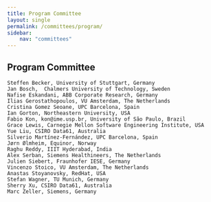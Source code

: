 ```yaml
---
title: Program Committee
layout: single
permalink: /committees/program/
sidebar:
    nav: "committees"
---
```


## Program Committee

    Steffen	Becker, University of Stuttgart, Germany
    Jan Bosch,	Chalmers University of Technology, Sweden
    Nafise Eskandani, ABB Corporate Research, Germany	
    Ilias Gerostathopoulos, VU Amsterdam, The Netherlands
    Cristina Gomez Seoane, UPC Barcelona, Spain
    Ian Gorton, Northeastern University, USA
    Fabio Kon, kon@ime.usp.br, University of São Paulo, Brazil
    Grace Lewis, Carnegie Mellon Software Engineering Institute, USA
    Yue Liu, CSIRO Data61, Australia
    Silverio Martínez-Fernández, UPC Barcelona, Spain
    Jørn Ølmheim, Equinor, Norway
    Raghu Reddy, IIIT Hyderabad, India
    Alex Serban, Siemens Healthineers, The Netherlands
    Julien Siebert, Fraunhofer IESE, Germany
    Vincenzo Stoico, VU Amsterdam, The Netherlands
    Anastas Stoyanovsky, RedHat, USA
    Stefan Wagner, TU Munich, Germany
    Sherry Xu, CSIRO Data61, Australia
    Marc Zeller, Siemens, Germany






